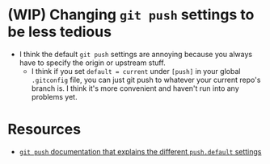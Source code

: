 
# (WIP) Changing `git push` settings to be less tedious

- I think the default `git push` settings are annoying because you always have
  to specify the origin or upstream stuff.
  - I think if you set `default = current` under `[push]` in your global
    `.gitconfig` file, you can just git push to whatever your current repo's
    branch is. I think it's more convenient and haven't run into any problems
    yet.

# Resources

- [`git push` documentation that explains the different `push.default` settings](https://git-scm.com/docs/git-push#_configuration)
